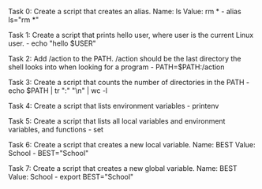 Task 0: Create a script that creates an alias.
Name: ls
Value: rm * - alias ls="rm *"

Task 1: Create a script that prints hello user, where user is the current Linux user. - echo "hello $USER"

Task 2: Add /action to the PATH. /action should be the last directory the shell looks into when looking for a program - PATH=$PATH:/action

Task 3: Create a script that counts the number of directories in the PATH - echo $PATH | tr ":" "\n" | wc -l

Task 4: Create a script that lists environment variables - printenv

Task 5: Create a script that lists all local variables and environment variables, and functions - set

Task 6: Create a script that creates a new local variable.
Name: BEST
Value: School - BEST="School"

Task 7: Create a script that creates a new global variable.
Name: BEST
Value: School - export BEST="School"
